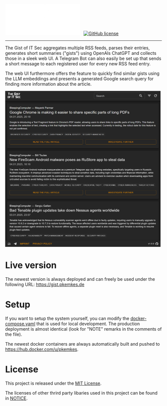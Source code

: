 [<img src="./assets/logo.png" alt="screenshot.png" height="100"/>](https://gist.pkemkes.de/) &nbsp; [![GitHub license](https://img.shields.io/badge/license-MIT-blue.svg)](https://github.com/pkemkes/the-gist-of-it-sec/blob/main/LICENSE)

----

The Gist of IT Sec aggregates multiple RSS feeds, parses their entries, generates short summaries ("gists") using OpenAIs ChatGPT and collects those in a sleek web UI. A Telegram Bot can also easily be set up that sends a short message to each registered user for every new RSS feed entry.

The web UI furthermore offers the feature to quickly find similar gists using the LLM embeddings and presents a generated Google search query for finding more information about the article.

[<img src="./assets/screenshot.png" alt="screenshot.png" height="500"/>](./assets/screenshot.png)

# Live version

The newest version is always deployed and can freely be used under the following URL: https://gist.pkemkes.de

# Setup

If you want to setup the system yourself, you can modify the [docker-compose.yaml](./docker-compose.yaml) that is used for local development. The production deployment is almost identical (look for "NOTE" remarks in the comments of the file).

The newest docker containers are always automatically built and pushed to https://hub.docker.com/u/pkemkes.

# License

This project is released under the [MIT License](./LICENSE).

The licenses of other thrird party libaries used in this project can be found in [NOTICE](./NOTICE.md).